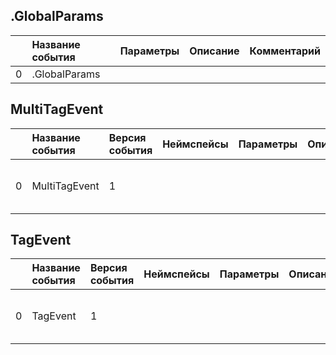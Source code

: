 ## .GlobalParams

|| Название события | Параметры | Описание | Комментарий |                    
|---:|:---|:---|:---|:---|
|0|.GlobalParams||||


## MultiTagEvent
| | Название события | Версия события | Неймспейсы | Параметры | Описание | Комментарий | Android |
|---:|:---|:---|:---|:---|:---|:---|:---|
|0|MultiTagEvent|1||||Custom multiple tag event|В разработке https://your-tracker.com|

## TagEvent
| | Название события | Версия события | Неймспейсы | Параметры | Описание | Комментарий | Android |
|---:|:---|:---|:---|:---|:---|:---|:---|
|0|TagEvent|1||||Custom tag event|В разработке https://your-tracker.com|

